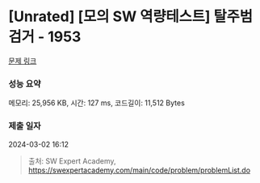 # [Unrated] [모의 SW 역량테스트] 탈주범 검거 - 1953 

[문제 링크](https://swexpertacademy.com/main/code/problem/problemDetail.do?contestProbId=AV5PpLlKAQ4DFAUq) 

### 성능 요약

메모리: 25,956 KB, 시간: 127 ms, 코드길이: 11,512 Bytes

### 제출 일자

2024-03-02 16:12



> 출처: SW Expert Academy, https://swexpertacademy.com/main/code/problem/problemList.do